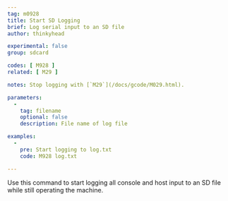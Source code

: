 ```yaml
---
tag: m0928
title: Start SD Logging
brief: Log serial input to an SD file
author: thinkyhead

experimental: false
group: sdcard

codes: [ M928 ]
related: [ M29 ]

notes: Stop logging with [`M29`](/docs/gcode/M029.html).

parameters:
  -
    tag: filename
    optional: false
    description: File name of log file

examples:
  -
    pre: Start logging to log.txt
    code: M928 log.txt

---
```


Use this command to start logging all console and host input to an SD file while still operating the machine.
